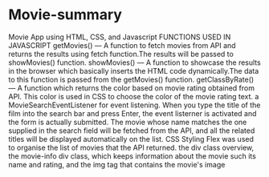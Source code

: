 # Movie-summary
Movie App using 
HTML, 
CSS, and 
Javascript
FUNCTIONS USED IN JAVASCRIPT
getMovies() — A function to fetch movies from API and returns the results using fetch function.The results will be passed to showMovies() function.
showMovies() — A function to showcase the results in the browser which basically inserts the HTML code dynamically.The data to this function is passed from the getMovies() function.
getClassByRate() — A function which returns the color based on movie rating obtained from API. This color is used in CSS to choose the color of the movie rating text.
a MovieSearchEventListener for event listening. When you type the title of the film into the search bar and press Enter, the event listerner is activated and the form is actually submitted. The movie whose name matches the one supplied in the search field will be fetched from the API, and all the related titles will be displayed automatically on the list.
CSS Styling
Flex was used to organise the list of movies that the API returned. the div class overview, the movie-info div class, which keeps information about the movie such its name and rating, and the img tag that contains the movie's image

